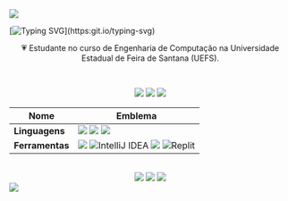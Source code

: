 <img src="https://capsule-render.vercel.app/api?type=waving&color=FFCCCC&height=125&section=header"/>

[![Typing SVG](https://readme-typing-svg.herokuapp.com/?color=FF9BD2&size=25&center=true&vCenter=true&width=1000&lines=Olá,+me+chamo+Naylane!;Seja+bem-vindo(a)+ao+meu+perfil!)](https:git.io/typing-svg)

<div align="center">
  
💗 Estudante no curso de Engenharia de Computação na Universidade Estadual de Feira de Santana (UEFS). 

<br/>

![](https://github-readme-stats.vercel.app/api?username=naylane&theme=omni&hide_border=true&include_all_commits=false&count_private=false)
![](https://github-readme-streak-stats.herokuapp.com/?user=naylane&theme=omni&hide_border=true)
![](https://github-readme-stats.vercel.app/api/top-langs/?username=naylane&theme=omni&hide_border=true&include_all_commits=false&count_private=false&layout=compact)

Nome | Emblema
--- | ---
**Linguagens** | <img src="https://img.shields.io/badge/java-%23ED8B00.svg?style=for-the-badge&logo=java&logoColor=white" /> <img src="https://img.shields.io/badge/python-3670A0?style=for-the-badge&logo=python&logoColor=ffdd54" /> <img src="https://img.shields.io/badge/c%20-%2300599C.svg?&style=for-the-badge&logo=c&logoColor=white" />
**Ferramentas** | <img src="https://img.shields.io/badge/Visual%20Studio%20Code-0078d7.svg?style=for-the-badge&logo=visual-studio-code&logoColor=white" /> ![IntelliJ IDEA](https://img.shields.io/badge/IntelliJIDEA-000000.svg?style=for-the-badge&logo=intellij-idea&logoColor=white) <img src="https://img.shields.io/badge/Trello-%23026AA7.svg?style=for-the-badge&logo=Trello&logoColor=white" /> ![Replit](https://img.shields.io/badge/Replit-DD1200?style=for-the-badge&logo=Replit&logoColor=white)

<br/>
<a href="https://www.linkedin.com/in/naylane" target="_blank"><img loading="lazy" src="https://img.shields.io/badge/-LinkedIn-%230077B5?style=for-the-badge&logo=linkedin&logoColor=white" target="_blank"></a>
<a href = "mailto:naylaneribeiro4@gmail.com"><img loading="lazy" src="https://img.shields.io/badge/Gmail-D14836?style=for-the-badge&logo=gmail&logoColor=white" target="_blank"></a>
<a href="https://instagram.com/nayl4ne" target="_blank"><img loading="lazy" src="https://img.shields.io/badge/-Instagram-%23E4405F?style=for-the-badge&logo=instagram&logoColor=white" target="_blank"></a>

</div>

<img src="https://capsule-render.vercel.app/api?type=waving&color=FFCCCC&height=120&section=footer"/>
